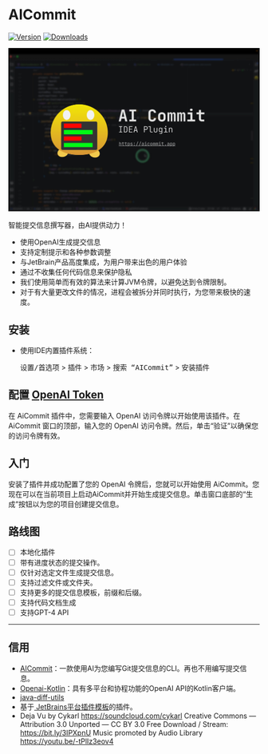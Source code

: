 # AICommit

[![Version](https://img.shields.io/jetbrains/plugin/v/app.aicommit.plugin.svg)](https://plugins.jetbrains.com/plugin/app.aicommit.plugin)
[![Downloads](https://img.shields.io/jetbrains/plugin/d/app.aicommit.plugin.svg)](https://plugins.jetbrains.com/plugin/app.aicommit.plugin)


[![AI Commit](./assets/social_preview.jpg)](https://youtu.be/sDG8cx6i_kM "AI Commit")

智能提交信息撰写器，由AI提供动力！

- 使用OpenAI生成提交信息
- 支持定制提示和各种参数调整
- 与JetBrain产品高度集成，为用户带来出色的用户体验
- 通过不收集任何代码信息来保护隐私
- 我们使用简单而有效的算法来计算JVM令牌，以避免达到令牌限制。
- 对于有大量更改文件的情况，进程会被拆分并同时执行，为您带来极快的速度。

## 安装

- 使用IDE内置插件系统：

  <kbd>设置/首选项</kbd> > <kbd>插件</kbd> > <kbd>市场</kbd> > <kbd>搜索 “AICommit”</kbd> >
  <kbd>安装插件</kbd>

## 配置 [OpenAI Token](https://platform.openai.com/account/api-keys)

在 AiCommit 插件中，您需要输入 OpenAI 访问令牌以开始使用该插件。在 AiCommit 窗口的顶部，输入您的 OpenAI 访问令牌。然后，单击“验证”以确保您的访问令牌有效。

## 入门

安装了插件并成功配置了您的 OpenAI 令牌后，您就可以开始使用 AiCommit。您现在可以在当前项目上启动AiCommit并开始生成提交信息。单击窗口底部的“生成”按钮以为您的项目创建提交信息。

## 路线图

- [ ] 本地化插件
- [ ] 带有进度状态的提交操作。
- [ ] 仅针对选定文件生成提交信息。
- [ ] 支持过滤文件或文件夹。
- [ ] 支持更多的提交信息模板，前缀和后缀。
- [ ] 支持代码文档生成
- [ ] 支持GPT-4 API

---

## 信用

- [AICommit](https://github.com/Nutlope/aicommits)：一款使用AI为您编写Git提交信息的CLI。再也不用编写提交信息。
- [Openai-Kotlin](https://github.com/aallam/openai-kotlin)：具有多平台和协程功能的OpenAI API的Kotlin客户端。
- [java-diff-utils](https://github.com/java-diff-utils/java-diff-utils)
- 基于[ JetBrains平台插件模板][template]的插件。
- Deja Vu by Cykarl https://soundcloud.com/cykarl
  Creative Commons — Attribution 3.0 Unported — CC BY 3.0
  Free Download / Stream: https://bit.ly/3IPXpnU
  Music promoted by Audio Library https://youtu.be/-tPlIz3eov4

[template]: https://github.com/JetBrains/intellij-platform-plugin-template